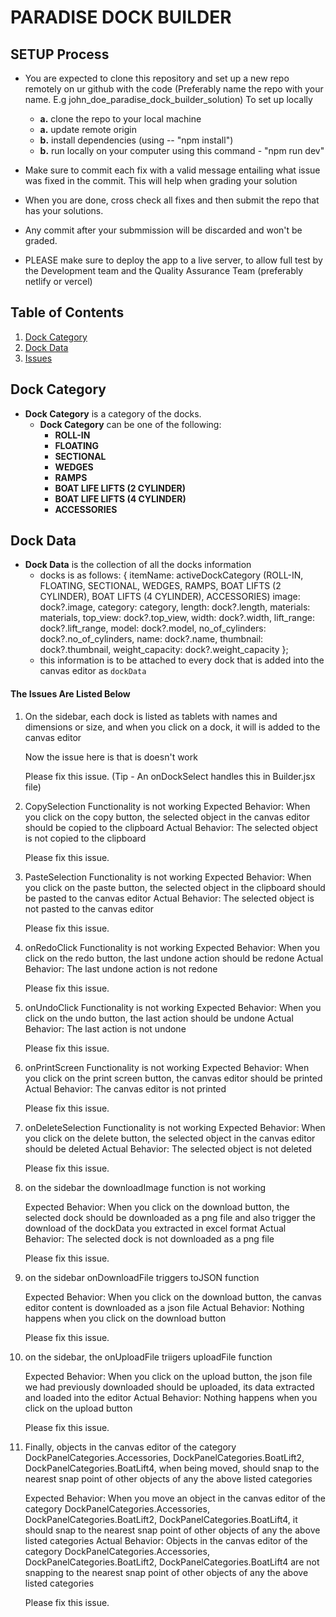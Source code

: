 # PARADISE DOCK BUILDER

## SETUP Process

- You are expected to clone this repository and set up a new repo remotely on ur github with the code (Preferably name the repo with your name. E.g john_doe_paradise_dock_builder_solution)
  To set up locally

  - **a.** clone the repo to your local machine
  - **a.** update remote origin
  - **b.** install dependencies (using -- "npm install")
  - **b.** run locally on your computer using this command - "npm run dev"

- Make sure to commit each fix with a valid message entailing what issue was fixed in the commit. This will help when grading your solution

- When you are done, cross check all fixes and then submit the repo that has your solutions.

- Any commit after your submmission will be discarded and won't be graded.

- PLEASE make sure to deploy the app to a live server, to allow full test by the Development team and the Quality Assurance Team (preferably netlify or vercel)

## Table of Contents

1. [Dock Category](#dock-category)
2. [Dock Data](#dock-data)
3. [Issues](#issues)

## Dock Category

- **Dock Category** is a category of the docks.
  - **Dock Category** can be one of the following:
    - **ROLL-IN**
    - **FLOATING**
    - **SECTIONAL**
    - **WEDGES**
    - **RAMPS**
    - **BOAT LIFE LIFTS (2 CYLINDER)**
    - **BOAT LIFE LIFTS (4 CYLINDER)**
    - **ACCESSORIES**

## Dock Data

- **Dock Data** is the collection of all the docks information
  - docks is as follows: {
    itemName: activeDockCategory (ROLL-IN, FLOATING, SECTIONAL, WEDGES, RAMPS, BOAT LIFTS (2 CYLINDER), BOAT LIFTS (4 CYLINDER), ACCESSORIES)
    image: dock?.image,
    category: category,
    length: dock?.length,
    materials: materials,
    top_view: dock?.top_view,
    width: dock?.width,
    lift_range: dock?.lift_range,
    model: dock?.model,
    no_of_cylinders: dock?.no_of_cylinders,
    name: dock?.name,
    thumbnail: dock?.thumbnail,
    weight_capacity: dock?.weight_capacity
    };
  - this information is to be attached to every dock that is added into the canvas editor as `dockData`

#### The Issues Are Listed Below

1.  On the sidebar, each dock is listed as tablets with names and dimensions or size, and when you click on a dock, it will is added to the canvas editor

    Now the issue here is that is doesn't work

    Please fix this issue. (Tip - An onDockSelect handles this in Builder.jsx file)

2.  CopySelection Functionality is not working
    Expected Behavior: When you click on the copy button, the selected object in the canvas editor should be copied to the clipboard
    Actual Behavior: The selected object is not copied to the clipboard

    Please fix this issue.

3.  PasteSelection Functionality is not working
    Expected Behavior: When you click on the paste button, the selected object in the clipboard should be pasted to the canvas editor
    Actual Behavior: The selected object is not pasted to the canvas editor

    Please fix this issue.

4.  onRedoClick Functionality is not working
    Expected Behavior: When you click on the redo button, the last undone action should be redone
    Actual Behavior: The last undone action is not redone

    Please fix this issue.

5.  onUndoClick Functionality is not working
    Expected Behavior: When you click on the undo button, the last action should be undone
    Actual Behavior: The last action is not undone

    Please fix this issue.

6.  onPrintScreen Functionality is not working
    Expected Behavior: When you click on the print screen button, the canvas editor should be printed
    Actual Behavior: The canvas editor is not printed

    Please fix this issue.

7.  onDeleteSelection Functionality is not working
    Expected Behavior: When you click on the delete button, the selected object in the canvas editor should be deleted
    Actual Behavior: The selected object is not deleted

    Please fix this issue.

8.  on the sidebar the downloadImage function is not working

    Expected Behavior: When you click on the download button, the selected dock should be downloaded as a png file and also trigger the download of the dockData you extracted in excel format
    Actual Behavior: The selected dock is not downloaded as a png file

    Please fix this issue.

9.  on the sidebar onDownloadFile triggers toJSON function

    Expected Behavior: When you click on the download button, the canvas editor content is downloaded as a json file
    Actual Behavior: Nothing happens when you click on the download button

    Please fix this issue.

10. on the sidebar, the onUploadFile triigers uploadFile function

    Expected Behavior: When you click on the upload button, the json file we had previously downloaded should be uploaded, its data extracted and loaded into the editor
    Actual Behavior: Nothing happens when you click on the upload button

    Please fix this issue.

11. Finally, objects in the canvas editor of the category DockPanelCategories.Accessories, DockPanelCategories.BoatLift2, DockPanelCategories.BoatLift4, when being moved, should snap to the nearest snap point of other objects of any the above listed categories

    Expected Behavior: When you move an object in the canvas editor of the category DockPanelCategories.Accessories, DockPanelCategories.BoatLift2, DockPanelCategories.BoatLift4, it should snap to the nearest snap point of other objects of any the above listed categories
    Actual Behavior: Objects in the canvas editor of the category DockPanelCategories.Accessories, DockPanelCategories.BoatLift2, DockPanelCategories.BoatLift4 are not snapping to the nearest snap point of other objects of any the above listed categories

    Please fix this issue.
